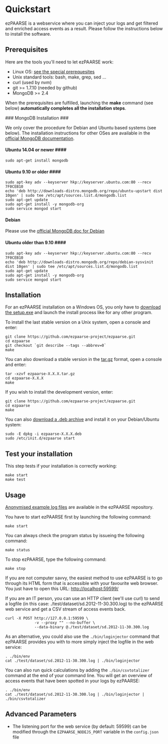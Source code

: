 # Quickstart #

ezPAARSE is a webservice where you can inject your logs and get
filtered and enriched access events as a result.
Please follow the instructions below to install the software.

## Prerequisites ##

Here are the tools you'll need to let ezPAARSE work:

* Linux OS: [see the special prerequesites](https://github.com/ezpaarse-project/ezpaarse/blob/master/doc/multi-os.md)
* Unix standard tools: bash, make, grep, sed ... 
* curl (used by nvm)
* git >= 1.7.10 (needed by github)
* MongoDB >= 2.4

When the prerequisites are fulfilled, launching the **make** command (see below) **automatically completes all the installation steps**.

### MongoDB Installation ###

We only cover the procedure for Debian and Ubuntu based systems (see below).
The installation instructions for other OSes are available in the [official MongoDB documentation](http://docs.mongodb.org/manual/installation/#tutorial-installation).

#### Ubuntu 14.04 or newer ####
```
sudo apt-get install mongodb
```

#### Ubuntu 9.10 or older ####
```
sudo apt-key adv --keyserver hkp://keyserver.ubuntu.com:80 --recv 7F0CEB10
echo 'deb http://downloads-distro.mongodb.org/repo/ubuntu-upstart dist 10gen' | sudo tee /etc/apt/sources.list.d/mongodb.list
sudo apt-get update
sudo apt-get install -y mongodb-org
sudo service mongod start
```

#### Debian ####

Please use the [official MongoDB doc for Debian](https://docs.mongodb.org/master/tutorial/install-mongodb-on-debian/)

#### Ubuntu older than 9.10 ####

```
sudo apt-key adv --keyserver hkp://keyserver.ubuntu.com:80 --recv 7F0CEB10
echo 'deb http://downloads-distro.mongodb.org/repo/debian-sysvinit dist 10gen' | sudo tee /etc/apt/sources.list.d/mongodb.list
sudo apt-get update
sudo apt-get install -y mongodb-org
sudo service mongod start
```

## Installation ##

For an ezPAARSE installation on a Windows OS, you only have to [download the setup.exe](http://analogist.couperin.org/ezpaarse/download)
and launch the install process like for any other program.

To install the last stable version on a Unix system, open a console and enter:
```console
git clone https://github.com/ezpaarse-project/ezpaarse.git
cd ezpaarse
git checkout `git describe --tags --abbrev=0`
make
```

You can also download a stable version in the [tar.gz](http://analogist.couperin.org/ezpaarse/download) format, open a console and enter:
```console
tar -xzvf ezpaarse-X.X.X.tar.gz
cd ezpaarse-X.X.X
make
```

If you wish to install the development version, enter:
```console
git clone https://github.com/ezpaarse-project/ezpaarse.git
cd ezpaarse
make
```

You can also [download a .deb archive](http://analogist.couperin.org/ezpaarse/download) and install it on your Debian/Ubuntu system:
```console
sudo -E dpkg -i ezpaarse-X.X.X.deb
sudo /etc/init.d/ezpaarse start
```

## Test your installation ##

This step tests if your installation is correctly working:

```console
make start
make test
```

## Usage ##

[Anonymised example log files](https://raw.github.com/ezpaarse-project/ezpaarse/master/test/dataset/sd.2012-11-30.300.log)
are available in the ezPAARSE repository.

You have to start ezPAARSE first by launching the following command:
```console
make start
```

You can always check the program status by issueing the following command:
```console
make status
```

To stop ezPAARSE, type the following command:
```console
make stop
```

If you are not computer savvy, the easiest method to use ezPAARSE is to go through its HTML form
that is accessible with your favourite web browser.
You just have to open this URL: [http://localhost:59599/](http://localhost:59599/)

If you are an IT person, you can use an HTTP client (we'll use curl) to send a logfile
(in this case: ./test/dataset/sd.2012-11-30.300.log) to the ezPAARSE web service
and get a CSV stream of access events back.

```console
curl -X POST http://127.0.0.1:59599 \
             -v --proxy "" --no-buffer \
             --data-binary @./test/dataset/sd.2012-11-30.300.log
```

As an alternative, you could also use the ``./bin/loginjector`` command that ezPAARSE provides you with
to more simply inject the logfile in the web service:

```console
. ./bin/env
cat ./test/dataset/sd.2012-11-30.300.log | ./bin/loginjector
```

You can also run quick calculations by adding the ``./bin/csvtotalizer`` command at the end of
your command line.
You will get an overview of access events that have been spotted in your logs by ezPAARSE:

```console
. ./bin/env
cat ./test/dataset/sd.2012-11-30.300.log | ./bin/loginjector | ./bin/csvtotalizer
```

## Advanced Parameters ##

* The listening port for the web service (by default: 59599) can be modified through the ``EZPAARSE_NODEJS_PORT`` variable
in the ``config.json`` file

